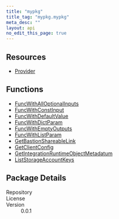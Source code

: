 ```yaml
---
title: "mypkg"
title_tag: "mypkg.mypkg"
meta_desc: ""
layout: api
no_edit_this_page: true
---
```


<!-- WARNING: this file was generated by test. -->
<!-- Do not edit by hand unless you're certain you know what you are doing! -->



<h2 id="resources">Resources</h2>
<ul class="api">
    <li><a href="provider/" title="Provider"><span class="api-symbol api-symbol--resource"></span>Provider</a></li>
</ul>

<h2 id="functions">Functions</h2>
<ul class="api">
    <li><a href="funcwithalloptionalinputs/" title="FuncWithAllOptionalInputs"><span class="api-symbol api-symbol--function"></span>FuncWithAllOptionalInputs</a></li>
    <li><a href="funcwithconstinput/" title="FuncWithConstInput"><span class="api-symbol api-symbol--function"></span>FuncWithConstInput</a></li>
    <li><a href="funcwithdefaultvalue/" title="FuncWithDefaultValue"><span class="api-symbol api-symbol--function"></span>FuncWithDefaultValue</a></li>
    <li><a href="funcwithdictparam/" title="FuncWithDictParam"><span class="api-symbol api-symbol--function"></span>FuncWithDictParam</a></li>
    <li><a href="funcwithemptyoutputs/" title="FuncWithEmptyOutputs"><span class="api-symbol api-symbol--function"></span>FuncWithEmptyOutputs</a></li>
    <li><a href="funcwithlistparam/" title="FuncWithListParam"><span class="api-symbol api-symbol--function"></span>FuncWithListParam</a></li>
    <li><a href="getbastionshareablelink/" title="GetBastionShareableLink"><span class="api-symbol api-symbol--function"></span>GetBastionShareableLink</a></li>
    <li><a href="getclientconfig/" title="GetClientConfig"><span class="api-symbol api-symbol--function"></span>GetClientConfig</a></li>
    <li><a href="getintegrationruntimeobjectmetadatum/" title="GetIntegrationRuntimeObjectMetadatum"><span class="api-symbol api-symbol--function"></span>GetIntegrationRuntimeObjectMetadatum</a></li>
    <li><a href="liststorageaccountkeys/" title="ListStorageAccountKeys"><span class="api-symbol api-symbol--function"></span>ListStorageAccountKeys</a></li>
</ul>

<h2 id="package-details">Package Details</h2>
<dl class="package-details">
	<dt>Repository</dt>
	<dd><a href=""></a></dd>
	<dt>License</dt>
	<dd></dd>
	<dt>Version</dt>
	<dd>0.0.1</dd>
</dl>

